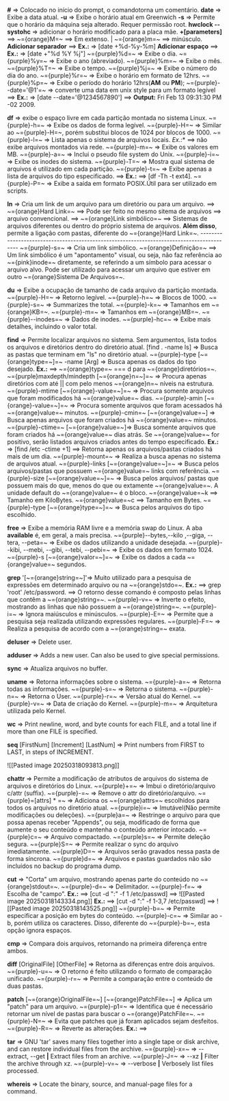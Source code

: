 **#** => Colocado no início do prompt, o comandotorna um comentário.
**date** => Exibe a data atual.
	**-u** => Exibe o horário atual em Greenwich
	**-s** => Permite que o horário da máquina seja alterado. Requer permissão root.
	**hwclock --systohc** => adicionar o horário modificado para a placa mãe.
	**+[parameters]** ==> 
		~={orange}M=~ ==> Em extenso. | ~={orange}m=~ ==> minúsculo.
		**Adicionar separador** ==> **Ex.:** => [date +%d-%y-%m] 
		**Adicionar espaço** ==> **Ex.:** => [date +"%d %Y %j"]
		~={purple}%d=~ => Exibe o dia.
		~={purple}%y=~ => Exibe o ano (abreviado).
		~={purple}%m=~ => Exibe o mês.
		~={purple}%T=~ => Exibe o tempo.
		~={purple}%j=~ => Exibe o número do dia do ano.
		~={purple}%r=~ => Exibe o horário em formato de 12hrs.
		~={purple}%p=~ => Exibe o período do horário 12hrs(**AM** ou **PM**);
		~={purple}--date='@1'=~ => converte uma data em unix style para um formato legível ==>
			**Ex.:** => [date --date='@1234567890'] ==> **Output:** Fri Feb 13 09:31:30 PM -02 2009.

**df** => exibe o espaço livre em cada partição montada no sistema Linux.
	~={purple}-h=~ => Exibe os dados de forma legível.
	~={purple}-H=~ => Similar ao ~={purple}-H=~, porém substitui blocos de 1024 por blocos de 1000. 
	~={purple}-l=~ => Lista apenas o sistema de arquivos locais. 
		*Ex.:**  ==> não exibe arquivos montados via rede. 
	~={purple}-m=~ => Exibe os valores em MB.
	~={purple}-a=~ => Inclui o pseudo file system do Unix.
	~={purple}-i=~ => Exibe os inodes do sistema.
	~={purple}-T=~ => Mostra qual sistema de arquivos é utilizado em cada partição.
	~={purple}-t=~	 => Exibe apenas a lista de arquivos do tipo especificado. ==> 
		**Ex.:** ==> [df -Th -t ext4].
	~={purple}-P=~ => Exibe a saída em formato POSIX.Útil para ser utilizado em scripts.

**ln** => Cria um link de um arquivo para um diretório ou para um arquivo. 
	==> ~={orange}Hard Link=~ ==> Pode ser feito no mesmo sitema de arquivos ==> arquivo convencional.
	==> ~={orange}Link simbólico=~ ==> Sistemas de arquivos diferentes ou dentro do próprio sistema de arquivos. **Além disso**, permite a ligação com pastas, diferente do ~={orange}Hard Link=~.
	------------------------------------------------------------------------------------------
	~={purple}-s=~ => Cria um link simbólico. 
		~={orange}Definição=~ ==> Um link simbólico é um "apontamento" visual, ou seja, não faz referência ao ~={pink}inode=~ diretamente, se referindo a um símbolo para acessar o arquivo alvo. Pode ser utilizado para acessar um arquivo que estiver em outro ~={orange}Sistema De Arquivos=~.

**du** => Exibe a ocupação de tamanho de cada arquivo da partição montada.
	~={purple}-H=~ => Retorno legível.
	~={purple}-h=~ => Blocos de 1000.
	~={purple}-s=~ => Summarizes the total.
	~={purple}-k=~ => Tamanhos em ~={orange}KB=~.
	~={purple}-m=~ => Tamanhos em ~={orange}MB=~.
	~={purple}--inodes=~ => Dados de inodes.
	~={purple}-hc=~ => Exibe mais detalhes, incluindo o valor total.

**find**	 => Permite localizar arquivos no sistema. Sem argumentos, lista todos os arquivos e diretórios dentro do diretório atual.
	[find . -name ls] => Busca as pastas que terminam em "ls" no diretório atual.
	~={purple}-type [~={orange}type=~]=~ -name [Arg] => Busca apenas os dados do tipo desejado. **Ex.:** ==> ~={orange}type=~ === d para ~={orange}diretórios=~.
	~={purple}maxdepth/mindepth [~={orange}n=~]=~ => Procura apenas diretórios com até || com pelo menos ~={orange}n=~ níveis na estrutura.
	~={purple}-mtime [~={orange}-value=~]=~ => Procura somente arquivos que foram modificados há ~={orange}value=~ dias.
	~={purple}-amin [~={orange}-value=~]=~ => Procura somente arquivos que foram acessados há ~={orange}value=~ minutos.
	~={purple}-cmin=~ [~={orange}value=~] => Busca apenas arquivos que foram criados há ~={orange}value=~ minutos.
	~={purple}-ctime=~ [~={orange}value=~]=> Busca somente arquivos que foram criados há ~={orange}value=~ dias atrás. Se ~={orange}value=~ for positivo, serão listados arquivos criados antes do tempo especificado. 
		**Ex.:**  => [find /etc -ctime +1] ==> Retorna apenas os arquivos/pastas criados há mais de um dia.
	~={purple}-mount=~ => Realiza a busca apenas no sistema de arquivos atual.
	~={purple}-links [~={orange}value=~]=~ => Busca pelos arquivos/pastas que possuem ~={orange}value=~ links com referência.
	~={purple}-size [~={orange}value=~]=~ =>  Busca pelos arquivos/ pastas que possuem mais do que, menos do que ou extamente ~={orange}value=~. A unidade default do ~={orange}value=~ é o bloco.
		~={orange}value=~k ==> Tamanho em KiloBytes.
		~={orange}value=~c ==> Tamanho em Bytes.
	~={purple}-type [~={orange}type=~]=~ => Busca pelos arquivos do tipo escolhido.

**free** => Exibe a memória RAM livre e a memória swap do Linux. A aba **available** é, em geral, a mais precisa.
	~={purple}--bytes,--kilo ,--giga, --tera, --peta=~ => Exibe os dados utilizando a unidade desejada.
	~={purple}--kibi, --mebi, --gibi, --tebi, --pebi=~ => Exibe os dados em formato 1024.
	~={purple}-s [~={orange}valor=~]=~ => Exibe os dados a cada ~={orange}value=~ segundos.

**grep** '[~={orange}string=~]'=> Muito utilizado para a pesquisa de expressões em determinado arquivo ou na ~={orange}stdo=~.
	**Ex.:** ==> grep 'root' /etc/password. ==> O retorno desse comando é composto pelas linhas que contêm a ~={orange}string=~.
	~={purple}-v=~ => Inverte o efeito, mostrando as linhas que não possuem a ~={orange}string=~.
	~={purple}-i=~ => Ignora maiúsculos e minúsculos.
	~={purple}-E=~ => Permite que a pesquisa seja realizada utilizando expressões regulares.
	~={purple}-F=~ => Realiza a pesquisa de acordo com a ~={orange}string=~ exata.

**deluser** => Delete user.

**adduser** => Adds a new user. Can also be used to give special permissions.

**sync** => Atualiza arquivos no buffer.

**uname** => Retorna informações sobre o sistema.
	~={purple}-a=~ => Retorna todas as informações. 
	~={purple}-s=~ => Retorna o sistema.
	~={purple}-n=~ => Retorna o User.
	~={purple}-r=~ => Versão atual do Kernel.
	~={purple}-v=~ => Data de criação do Kernel.
	~={purple}-m=~ => Arquitetura utilizada pelo Kernel.

**wc** => Print newline, word, and byte counts for each FILE, and a total line if
more than one FILE is specified.

**seq** [FirstNum] [Increment] [LastNum] => Print numbers from FIRST to LAST, in steps of INCREMENT.

![[Pasted image 20250318093813.png]]

**chattr** => Permite a modificação de atributos de arquivos do sistema de arquivos e diretórios do Linux.
	~={purple}+=~ => Imbui o diretório/arquivo c/attr (suffix). 
	~={purple}-=~ => Remove o attr do diretório/arquivo.
	~={purple}=[attrs] * =~ => Adiciona os ~={orange}attrs=~ escolhidos para todos os arquivos no diretório atual.
	~={purple}i=~ => Imutável(Não permite modificações ou deleções).
	 ~={purple}a=~ => Restringe o arquivo para que possa apenas receber "Appends", ou seja, modificado de forma que aumente o seu conteúdo e mantenha o conteúdo anterior intocado.
	 ~={purple}c=~ => Arquivo compactado.
	 ~={purple}s=~ => Permite deleção segura.
	 ~={purple}S=~ => Permite realizar o sync do arquivo imediatamente.
	 ~={purple}D=~ => Arquivos serão gravados nessa pasta de forma síncrona.
	 ~={purple}d=~ => Arquivos e pastas guardados não são incluídos no backup do programa dump.

**cut** => "Corta" um arquivo, mostrando apenas parte do conteúdo no ~={orange}stdout=~.
	~={purple}-d=~ => Delimitador.
	~={purple}-f=~ => Escolha de "campo".
		**Ex.:** ==> [cut -d ":" -f  1 /etc/passwd] ==>
		![[Pasted image 20250318143334.png]]
		**Ex.:** ==> [cut -d ":" -f 1-3,7 /etc/passwd] ==>
		![[Pasted image 20250318143525.png]]
	~={purple}-b=~ => Permite especificar a posição em bytes do conteúdo.
	~={purple}-c=~ => Similar ao -b, porém utiliza os caracteres. Disso, diferente do ~={purple}-b=~, esta opção ignora espaços.

**cmp** => Compara dois arquivos, retornando na primeira diferença entre ambos.

**diff** [OriginalFile]  [OtherFile] => Retorna as diferenças entre dois arquivos.
	~={purple}-u=~ => O retorno é feito utilizando o formato de comparação unificado.
	~={purple}-r=~ => Permite a comparação entre o conteúdo de duas pastas.

**patch** [~={orange}OriginalFile=~]  [~={orange}PatchFile=~] => Aplica um "patch" para um arquivo.
	~={purple}-p1=~ => Identifica que é necessário retornar um nível de pastas para buscar o ~={orange}PatchFile=~.
	~={purple}-N=~ => Evita que patches que já foram aplicados sejam desfeitos.
	~={purple}-R=~ => Reverte as alterações.
		**Ex.:** ==> 

**tar** => GNU 'tar' saves many files together into a single tape or disk archive, and can
restore individual files from the archive.
	~={purple}-x=~ => --extract, --get **|** Extract files from an archive.
	~={purple}-J=~ => --xz **|** Filter the archive through xz.
	~={purple}-v=~ => --verbose **|** Verbosely list files processed.

**whereis** => Locate the binary, source, and manual-page files for a command.
